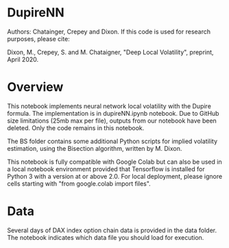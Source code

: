 # DupireNN
Authors: Chatainger, Crepey and Dixon. If this code is used for research purposes, please cite:

Dixon, M., Crepey, S. and M. Chataigner, "Deep Local Volatility", preprint, April 2020.

# Overview
This notebook implements neural network local volatility with the Dupire formula.
The implementation is in dupireNN.ipynb notebook. Due to GitHub size limitations (25mb max per file), outputs from our notebook have been deleted. Only the code remains in this notebook.

The BS folder contains some additional Python scripts for implied volatility estimation, using the Bisection algorithm,  written by M. Dixon.

This notebook is fully compatible with Google Colab but can also be used in a local notebook environment provided that Tensorflow is installed for Python 3 with a version at or above 2.0.
For local deployment, please ignore cells starting with "from google.colab import files".

# Data
Several days of DAX index option chain data is provided in the data folder.
The notebook indicates which data file you should load for execution.
